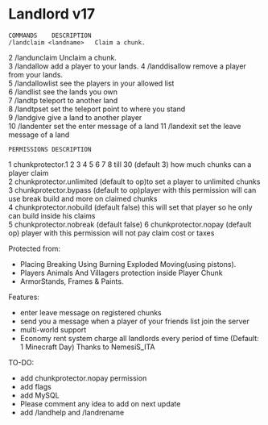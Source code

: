 # Landlord v17

	COMMANDS	DESCRIPTION	
	/landclaim <landname>	Claim a chunk.	
2	/landunclaim <landname>	Unclaim a chunk.	
3	/landallow <friend>	add a player to your lands.	
4	/landdisallow <friend>	remove a player from your lands.	
5	/landallowlist	see the players in your allowed list	
6	/landlist <player>	see the lands you own	
7	/landtp <landname>	teleport to another land	
8	/landtpset	set the teleport point to where you stand	
9	/landgive <landname> <player>	give a land to another player	
10	/landenter <landname> <the message>	set the enter message of a land	
11	/landexit <landname> <the message>	set the leave message of a land



	PERMISSIONS	DESCRIPTION	
1	chunkprotector.1 2 3 4 5 6 7 8 till 30	(default 3) how much chunks can a player claim	
2	chunkprotector.unlimited	(default to op)to set a player to unlimited chunks	
3	chunkprotector.bypass	(default to op)player with this permission will can use break build and more on claimed chunks	
4	chunkprotector.nobuild	(default false) this will set that player so he only can build inside his claims	
5	chunkprotector.nobreak	(default false)	
6	chunkprotector.nopay	(default op) player with this permission will not pay claim cost or taxes

Protected from:
- Placing Breaking Using Burning Exploded Moving(using pistons).
- Players Animals And Villagers protection inside Player Chunk
- ArmorStands, Frames & Paints.

Features:
- enter leave message on registered chunks
- send you a message when a player of your friends list join the server
- multi-world support
- Economy rent system charge all landlords every period of time (Default: 1 Minecraft Day)
Thanks to NemesiS_ITA

TO-DO:
- add chunkprotector.nopay permission
- add flags
- add MySQL
- Please comment any idea to add on next update
- add /landhelp and /landrename

 
